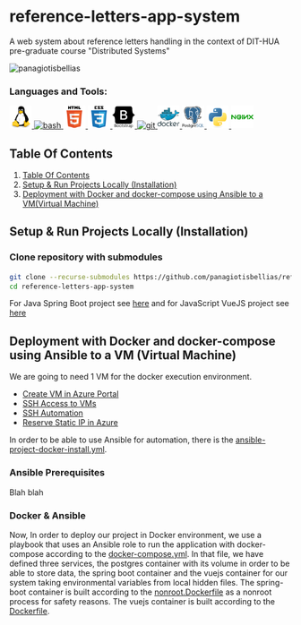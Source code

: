# reference-letters-app-system
A web system about reference letters handling in the context of DIT-HUA pre-graduate course "Distributed Systems"

<p align="left"> <img src="https://komarev.com/ghpvc/?username=panagiotisbellias&label=Profile%20views&color=0e75b6&style=flat" alt="panagiotisbellias" />  </p>

<h3 align="left">Languages and Tools:</h3>
<p align="left"> <a href="https://www.linux.org/" target="_blank"> <img src="https://raw.githubusercontent.com/devicons/devicon/master/icons/linux/linux-original.svg" alt="linux" width="40" height="40"/> </a><a href="https://www.gnu.org/software/bash/" target="_blank"> <img src="https://www.vectorlogo.zone/logos/gnu_bash/gnu_bash-icon.svg" alt="bash" width="40" height="40"/> </a> 
<a href="https://www.w3.org/html/" target="_blank"> <img src="https://raw.githubusercontent.com/devicons/devicon/master/icons/html5/html5-original-wordmark.svg" alt="html5" width="40" height="40"/> </a><a href="https://www.w3schools.com/css/" target="_blank"> <img src="https://raw.githubusercontent.com/devicons/devicon/master/icons/css3/css3-original-wordmark.svg" alt="css3" width="40" height="40"/> </a><a href="https://getbootstrap.com" target="_blank"> <img src="https://raw.githubusercontent.com/devicons/devicon/master/icons/bootstrap/bootstrap-plain-wordmark.svg" alt="bootstrap" width="40" height="40"/> </a> 
<a href="https://git-scm.com/" target="_blank"> <img src="https://www.vectorlogo.zone/logos/git-scm/git-scm-icon.svg" alt="git" width="40" height="40"/> </a>
<a href="https://www.docker.com/" target="_blank"> <img src="https://raw.githubusercontent.com/devicons/devicon/master/icons/docker/docker-original-wordmark.svg" alt="docker" width="40" height="40"/> </a>
<a href="https://www.postgresql.org" target="_blank"> <img src="https://raw.githubusercontent.com/devicons/devicon/master/icons/postgresql/postgresql-original-wordmark.svg" alt="postgresql" width="40" height="40"/> </a>
<a href="https://www.python.org" target="_blank"> <img src="https://raw.githubusercontent.com/devicons/devicon/master/icons/python/python-original.svg" alt="python" width="40" height="40"/> </a>
<a href="https://www.nginx.com" target="_blank"> <img src="https://raw.githubusercontent.com/devicons/devicon/master/icons/nginx/nginx-original.svg" alt="nginx" width="40" height="40"/> </a>  <!-- 
<a href="https://azure.microsoft.com/en-in/" target="_blank"> <img src="https://www.vectorlogo.zone/logos/microsoft_azure/microsoft_azure-icon.svg" alt="azure" width="40" height="40"/> </a> 
</p> -->

<a name="contents"></a>
## Table Of Contents
1. [Table Of Contents](#contents)  
2. [Setup & Run Projects Locally (Installation)](#execution)  
3. [Deployment with Docker and docker-compose using Ansible to a VM(Virtual Machine)](#deployment)  

<a name="execution"></a>
## Setup & Run Projects Locally (Installation)

### Clone repository with submodules
```bash
git clone --recurse-submodules https://github.com/panagiotisbellias/reference-letters-app-system.git
cd reference-letters-app-system
```

For Java Spring Boot project see [here](https://github.com/panagiotisbellias/reference-letter-spring-service#run-project-locally-installation) and for JavaScript VueJS project see [here](https://github.com/panagiotisbellias/reference-letters-vuejs-client#project-setup)

<a name="deployment"></a>
## Deployment with Docker and docker-compose using Ansible to a VM (Virtual Machine)

We are going to need 1 VM for the docker execution environment.

* [Create VM in Azure Portal](https://docs.microsoft.com/en-us/azure/virtual-machines/linux/quick-create-portal)
* [SSH Access to VMs](https://help.skytap.com/connect-to-a-linux-vm-with-ssh.html)
* [SSH Automation](https://linuxize.com/post/using-the-ssh-config-file/)
* [Reserve Static IP in Azure](https://azure.microsoft.com/en-au/resources/videos/azure-friday-how-to-reserve-a-public-ip-range-in-azure-using-public-ip-prefix/)

In order to be able to use Ansible for automation, there is the [ansible-project-docker-install.yml](ansible-project-docker-install.yml).

### Ansible Prerequisites
Blah blah

### Docker & Ansible
Now, In order to deploy our project in Docker environment, we use a playbook that uses an Ansible role to run the application
with docker-compose according to the [docker-compose.yml](docker-compose.yml). In that file, we have defined three
services, the postgres container with its volume in order to be able to store data, the spring boot container and the vuejs container for our
system taking environmental variables from local hidden files. The spring-boot container is built according
to the [nonroot.Dockerfile](https://github.com/panagiotisbellias/reference-letter-spring-service/blob/spring-boot/nonroot.Dockerfile) as a nonroot process for safety reasons.
The vuejs container is built according
to the [Dockerfile](https://github.com/panagiotisbellias/reference-letters-vuejs-client/blob/master/Dockerfile).